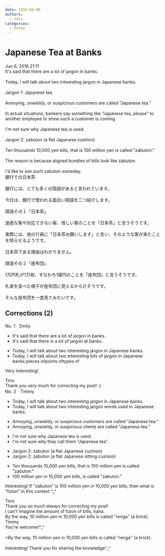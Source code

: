 ```yaml
---
date: 2016-06-06
authors:
  - toru
categories:
  - Essay
---
```


<h1 id="subject_show">Japanese Tea at Banks</h1>
<div class="date">Jun 6, 2016 21:11</div>
<div id="post"><div id="body_show_ori">
It's said that there are a lot of jargon in banks.<br/><br/>Today, I will talk about two interesting jargon in Japanese banks.<br/><br/>Jargon 1: Japanese tea<br/><br/>Annoying, unwieldy, or suspicious customers are called "Japanese tea."<br/><br/>In actual situations, bankers say something like "Japanese tea, please" to another employee to show such a customer is coming.<br/><br/>I'm not sure why Japanese tea is used.<br/><br/>Jargon 2: zabuton (a flat Japanese cushion)<br/><br/>Ten thousands 10,000 yen bills, that is 100 million yen is called "zabuton."<br/><br/>The reason is because aligned bundles of bills look like zabuton.<br/><br/>I'd like to see such zabuton someday.
</div></div>

<!-- more -->

<div id="post_ja"><div id="body_show_mo">
銀行での日本茶<br/><br/>銀行には、とても多くの隠語があると言われています。<br/><br/>今日は、銀行で使われる面白い隠語を二つ紹介します。<br/><br/>隠語その１「日本茶」<br/><br/>迷惑な客や対応できない客、怪しい客のことを「日本茶」と言うそうです。<br/><br/>実際には、他の行員に「日本茶お願いします」と言い、そのような客が来たことを知らせるようです。<br/><br/>日本茶である理由はわかりません。<br/><br/>隠語その２「座布団」<br/><br/>1万円札が1万枚、すなわち1億円のことを「座布団」と言うそうです。<br/><br/>札束を並べた様子が座布団に見えるからだそうです。<br/><br/>そんな座布団を一度見てみたいです。
</div></div>

## Corrections (2)
<div id="block"><div class="first_name"> No. 1　<span class="just_name">Emily</span></div><div id="block2">
<ul class="correction_field">
<li class="incorrect">It's said that there are a lot of jargon in banks.</li>
<li class="corrected correct">
It's said that there <span class="f_red">is </span>a lot of jargon <span class="f_red">at</span> banks.
</li>
</ul>
<ul class="correction_field">
<li class="incorrect">Today, I will talk about two interesting jargon in Japanese banks.</li>
<li class="corrected correct">
Today, I will talk about two interesting <span class="f_red">bits of </span>jargon in Japanese banks.<span class="f_red">pieces of</span><span class="f_red">points of</span><span class="f_red">types of </span>
</li>
</ul>
<p class="comment_small">
 Very interesting!
</p>

</div><div class="name"><span class="just_name">Toru</span><br>
Thank you very much for correcting my post! :)
</div>
</div>
<div id="block"><div class="first_name"> No. 2　<span class="just_name">Timmy</span></div><div id="block2">
<ul class="correction_field">
<li class="incorrect">Today, I will talk about two interesting jargon in Japanese banks.</li>
<li class="corrected correct">
Today, I will talk about two interesting <span class="f_blue">jargon words used</span> in Japanese banks.
</li>
</ul>
<ul class="correction_field">
<li class="incorrect">Annoying, unwieldy, or suspicious customers are called "Japanese tea."</li>
<li class="corrected correct">
Annoying, unwieldy, or suspicious <span class="f_blue">clients</span> are called "Japanese tea."
</li>
</ul>
<ul class="correction_field">
<li class="incorrect">I'm not sure why Japanese tea is used.</li>
<li class="corrected correct">
I'm not sure why <span class="f_blue">they call them </span>"Japanese tea".
</li>
</ul>
<ul class="correction_field">
<li class="incorrect">Jargon 2: zabuton (a flat Japanese cushion)</li>
<li class="corrected correct">
Jargon 2: zabuton (a flat Japanese <span class="f_blue">sitting</span> cushion)
</li>
</ul>
<ul class="correction_field">
<li class="incorrect">Ten thousands 10,000 yen bills, that is 100 million yen is called "zabuton."</li>
<li class="corrected correct">
100 million yen <span class="f_blue">in</span> 10,000 yen bills, is called "zabuton."
</li>
</ul>
<p class="comment_small">
 Interesting! If "zabuton" is 100 million yen in 10,000 yen bills, then what is "futon" in this context ^_^
</p>

</div><div class="name"><span class="just_name">Toru</span><br>
Thank you so much always for correcting my post!<br/>I can't imagine the amount of futon of bills, haha.<br/>By the way, 10 million yen in 10,000 yen bills is called "renga" (a brick).
</div>
<div class="name"><span class="just_name">Timmy</span><br>
You're welcome!^_^<br/><br/>&gt;By the way, 10 million yen in 10,000 yen bills is called "renga" (a brick).<br/><br/>Interesting! Thank you for sharing the knowledge^_^
</div>
</div>
